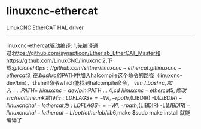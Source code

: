 # linuxcnc-ethercat
LinuxCNC EtherCAT HAL driver
*******************************

linuxcnc-ethercat驱动编译:
1,先编译通过:https://github.com/synapticon/Etherlab_EtherCAT_Master和https://github.com/LinuxCNC/linuxcnc
2,下载:$git clone https://github.com/sittner/linuxcnc-ethercat.git linuxcnc-ethercat
3,在.bashrc的$PATH中加入halcompile这个命令的路径（linuxcnc-dev/bin），让shell命令which能找到halcompile命令，
  $vim ~/.bashrc,加入:
   ...
   PATH=~/linuxcnc-dev/bin:$PATH
   ...
4,$cd ~/linuxcnc-ethercat 
5,修改src/realtime.mk第19行: 
LDFLAGS += -Wl,-rpath,$(LIBDIR) -L$(LIBDIR) -llinuxcnchal -lethercat
为:LDFLAGS += -Wl,-rpath,$(LIBDIR) -L$(LIBDIR) -llinuxcnchal -lethercat -L/opt/etherlab/lib
6,$make
  $sudo make install
  就能编译了
